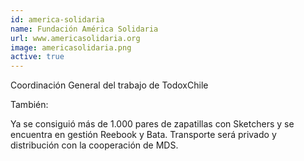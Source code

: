 ```yaml
---
id: america-solidaria
name: Fundación América Solidaria
url: www.americasolidaria.org
image: americasolidaria.png
active: true
---
```

Coordinación General del trabajo de TodoxChile

También:

Ya se consiguió más de 1.000 pares de zapatillas con Sketchers y se encuentra en gestión Reebook y Bata. Transporte será privado y distribución con la cooperación de MDS.
